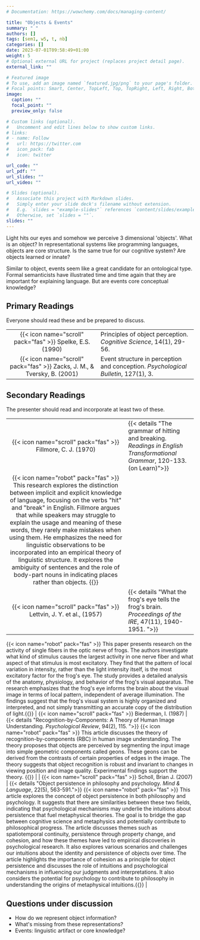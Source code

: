 ```yaml
---
# Documentation: https://wowchemy.com/docs/managing-content/

title: "Objects & Events"
summary: " "
authors: []
tags: [sem1, w5, t, nb]
categories: []
date: 2023-07-01T09:58:49+01:00
weight: 5
# Optional external URL for project (replaces project detail page).
external_link: ""

# Featured image
# To use, add an image named `featured.jpg/png` to your page's folder.
# Focal points: Smart, Center, TopLeft, Top, TopRight, Left, Right, BottomLeft, Bottom, BottomRight.
image:
  caption: ""
  focal_point: ""
  preview_only: false

# Custom links (optional).
#   Uncomment and edit lines below to show custom links.
# links:
# - name: Follow
#   url: https://twitter.com
#   icon_pack: fab
#   icon: twitter

url_code: ""
url_pdf: ""
url_slides: ""
url_video: ""

# Slides (optional).
#   Associate this project with Markdown slides.
#   Simply enter your slide deck's filename without extension.
#   E.g. `slides = "example-slides"` references `content/slides/example-slides.md`.
#   Otherwise, set `slides = ""`.
slides: ""
---
```


Light hits our eyes  and somehow we perceive 3 dimensional 'objects'. 
What is an object? 
In representational systems like programming languages, objects are core structure. 
Is the same true for our cognitive system? Are objects learned or innate?

Similar to object, events seem like a great candidate for an ontological type. Formal semanticists have illustrated time and time again that they are important for explaining language. But are events core conceptual knowledge?

## Primary Readings

Everyone should read these and be prepared to discuss.

|  |  |
|:----:|:-----|
| {{< icon name="scroll" pack="fas" >}} Spelke, E.S. (1990) | Principles of object perception. *Cognitive Science*, 14(1), 29-56. |<!-- {{< details "">}}{{< icon name="robot" pack="fas" >}} In this study, Elizabeth S. Spelke from Cornell University explores research on human infants' perception of objects based on surface arrangements and motions. The study suggests that infants perceive objects as connected wholes, separate entities, and maintain their size and shape over motion. The findings indicate that there is a representation of object unity and boundaries between surfaces and familiar objects. Additionally, the study proposes that perception develops through experience and enhances perceptual abilities without fundamentally changing them. {{</details>}} -->
| {{< icon name="scroll" pack="fas" >}} Zacks, J. M., & Tversky, B. (2001) | Event structure in perception and conception. *Psychological Bulletin*, 127(1), 3. |
<!-- {{< details "">}}{{< icon name="robot" pack="fas" >}} This article discusses the importance of event structure in perception, comprehension, memory, planning, and action. It suggests that events, like objects, have categories and parts, and understanding these relationships can enhance cognitive processes. The article explores the hierarchical nature of events and how they can be categorized and segmented based on different factors. It also discusses the role of language in event perception and the influence of goals and causal interactions on event recognition. The text highlights the similarities and differences between objects and events and emphasizes the importance of structured representations in understanding and remembering events.

The article also discusses the role of event schemata and goals in comprehension and memory recall. It further explores how event perception and cognition involve the interaction of different information sources and the limitations of hierarchical partonomic hierarchies. The article concludes with a list of references related to event perception, cognition, and memory.{{</details>}} -->

## Secondary Readings

The presenter should read and incorporate at least two of these.

|  |  |
|:----:|:-----|
| {{< icon name="scroll" pack="fas" >}} Fillmore, C. J. (1970) | {{< details "The grammar of hitting and breaking. *Readings in English Transformational Grammar*, 120-133. (on Learn)">}}
{{< icon name="robot" pack="fas" >}} This research explores the distinction between implicit and explicit knowledge of language, focusing on the verbs "hit" and "break" in English. Fillmore argues that while speakers may struggle to explain the usage and meaning of these words, they rarely make mistakes when using them. He emphasizes the need for linguistic observations to be incorporated into an empirical theory of linguistic structure. It explores the ambiguity of sentences and the role of body-part nouns in indicating places rather than objects. {{</details>}} |
| {{< icon name="scroll" pack="fas" >}} Lettvin, J. Y. et al., (1957) | {{< details "What the frog's eye tells the frog's brain. *Proceedings of the IRE*, 47(11), 1940-1951. ">}}
{{< icon name="robot" pack="fas" >}}  This paper presents research on the activity of single fibers in the optic nerve of frogs. The authors investigate what kind of stimulus causes the largest activity in one nerve fiber and what aspect of that stimulus is most excitatory. They find that the pattern of local variation in intensity, rather than the light intensity itself, is the most excitatory factor for the frog's eye. The study provides a detailed analysis of the anatomy, physiology, and behavior of the frog's visual apparatus. The research emphasizes that the frog's eye informs the brain about the visual image in terms of local pattern, independent of average illumination. The findings suggest that the frog's visual system is highly organized and interpreted, and not simply transmitting an accurate copy of the distribution of light.{{</details>}}
| {{< icon name="scroll" pack="fas" >}} Biederman, I. (1987) | {{< details "Recognition-by-Components: A Theory of Human Image Understanding. *Psychological Review*, 94(2), 115. ">}}
{{< icon name="robot" pack="fas" >}} This article discusses the theory of recognition-by-components (RBC) in human image understanding. The theory proposes that objects are perceived by segmenting the input image into simple geometric components called geons. These geons can be derived from the contrasts of certain properties of edges in the image. The theory suggests that object recognition is robust and invariant to changes in viewing position and image quality. Experimental findings support the theory.
{{</details>}} |
| {{< icon name="scroll" pack="fas" >}} Scholl, Brian J. (2007) | {{< details "Object persistence in philosophy and psychology. *Mind & Language*, 22(5), 563-591.">}}
{{< icon name="robot" pack="fas" >}}  This article explores the concept of object persistence in both philosophy and psychology. It suggests that there are similarities between these two fields, indicating that psychological mechanisms may underlie the intuitions about persistence that fuel metaphysical theories. The goal is to bridge the gap between cognitive science and metaphysics and potentially contribute to philosophical progress. The article discusses themes such as spatiotemporal continuity, persistence through property change, and cohesion, and how these themes have led to empirical discoveries in psychological research. It also explores various scenarios and challenges our intuitions about the identity and persistence of objects over time. The article highlights the importance of cohesion as a principle for object persistence and discusses the role of intuitions and psychological mechanisms in influencing our judgments and interpretations. It also considers the potential for psychology to contribute to philosophy in understanding the origins of metaphysical intuitions.{{</details>}} |
<!-- | {{< icon name="scroll" pack="fas" >}} Cavanaugh, P. (2011) | {{< details "Visual cognition. *Vision Research*, 51(13), 1538-1551.">}}
{{< icon name="robot" pack="fas" >}} This article discusses various aspects of visual cognition, including visual executive functions, attention, object recognition, motion perception, and the role of shadows in perception. The authors highlight the need for further research in these areas to better understand the mechanisms underlying visual cognition and its interaction with other cognitive processes. {{</details>}}  | -->

## Questions under discussion

- How do we represent object information?
- What's missing from these representations?
- Events: linguistic artifact or core knowledge?



